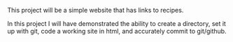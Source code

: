 This project will be a simple website that has links to recipes.

In this project I will have demonstrated the ability to create a directory, set it up with git, code a working site in html, and accurately commit to git/github.